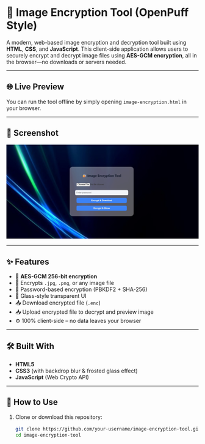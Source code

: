 # 🔐 Image Encryption Tool (OpenPuff Style)

A modern, web-based image encryption and decryption tool built using **HTML**, **CSS**, and **JavaScript**. This client-side application allows users to securely encrypt and decrypt image files using **AES-GCM encryption**, all in the browser—no downloads or servers needed.

---

## 🌐 Live Preview

You can run the tool offline by simply opening `image-encryption.html` in your browser.

---

## 📸 Screenshot

![Screenshot](Image_Encryption.png)



---

## ✨ Features

- 🔐 **AES-GCM 256-bit encryption**
- 📁 Encrypts `.jpg`, `.png`, or any image file
- 🔑 Password-based encryption (PBKDF2 + SHA-256)
- 🧊 Glass-style transparent UI
- 📤 Download encrypted file (`.enc`)
- 📥 Upload encrypted file to decrypt and preview image
- ⚙️ 100% client-side – no data leaves your browser

---

## 🛠 Built With

- **HTML5**
- **CSS3** (with backdrop blur & frosted glass effect)
- **JavaScript** (Web Crypto API)

---

## 📂 How to Use

1. Clone or download this repository:
   ```bash
   git clone https://github.com/your-username/image-encryption-tool.git
   cd image-encryption-tool
